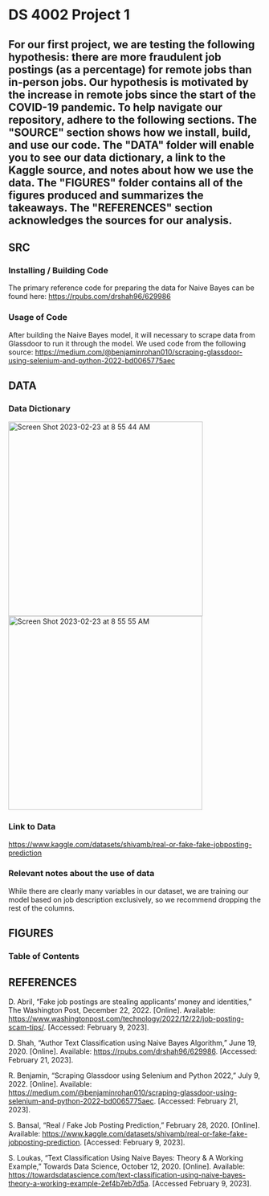 # DS 4002 Project 1

## For our first project, we are testing the following hypothesis: there are more fraudulent job postings (as a percentage) for remote jobs than in-person jobs. Our hypothesis is motivated by the increase in remote jobs since the start of the COVID-19 pandemic. To help navigate our repository, adhere to the following sections. The "SOURCE" section shows how we install, build, and use our code. The "DATA" folder will enable you to see our data dictionary, a link to the Kaggle source, and notes about how we use the data. The "FIGURES" folder contains all of the figures produced and summarizes the takeaways. The "REFERENCES" section acknowledges the sources for our analysis. 

## SRC 
### Installing / Building Code
The primary reference code for preparing the data for Naive Bayes can be found here:
https://rpubs.com/drshah96/629986

### Usage of Code
After building the Naive Bayes model, it will necessary to scrape data from Glassdoor to run it through the model. We used code from the following source:
https://medium.com/@benjaminrohan010/scraping-glassdoor-using-selenium-and-python-2022-bd0065775aec 

## DATA 
### Data Dictionary
<img width="387" alt="Screen Shot 2023-02-23 at 8 55 44 AM" src="https://user-images.githubusercontent.com/104598450/220928112-d1a16484-94c4-44ac-b7f6-0a5091063914.png">
<img width="386" alt="Screen Shot 2023-02-23 at 8 55 55 AM" src="https://user-images.githubusercontent.com/104598450/220928133-26d7f93c-9cf2-4760-b5c5-5e426d6003a1.png">

### Link to Data
https://www.kaggle.com/datasets/shivamb/real-or-fake-fake-jobposting-prediction

### Relevant notes about the use of data
While there are clearly many variables in our dataset, we are training our model based on job description exclusively, so we recommend dropping the rest of the columns.

## FIGURES 
### Table of Contents

## REFERENCES 
D. Abril, “Fake job postings are stealing applicants’ money and identities,” The Washington Post, December 22, 2022.  [Online]. Available: https://www.washingtonpost.com/technology/2022/12/22/job-posting-scam-tips/. [Accessed: February 9, 2023].

D. Shah, “Author Text Classification using Naive Bayes Algorithm,” June 19, 2020. [Online]. Available: https://rpubs.com/drshah96/629986. [Accessed: February 21, 2023].

R. Benjamin, “Scraping Glassdoor using Selenium and Python 2022,” July 9, 2022. [Online]. Available: https://medium.com/@benjaminrohan010/scraping-glassdoor-using-selenium-and-python-2022-bd0065775aec. [Accessed: February 21, 2023].

S. Bansal, “Real / Fake Job Posting Prediction,” February 28, 2020. [Online]. Available: https://www.kaggle.com/datasets/shivamb/real-or-fake-fake-jobposting-prediction. [Accessed: February 9, 2023].

S. Loukas, “Text Classification Using Naive Bayes: Theory & A Working Example,” Towards Data Science, October 12, 2020. [Online]. Available: https://towardsdatascience.com/text-classification-using-naive-bayes-theory-a-working-example-2ef4b7eb7d5a. [Accessed February 9, 2023].
